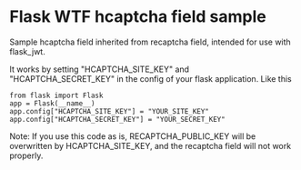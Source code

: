 # Flask WTF hcaptcha field sample

Sample hcaptcha field inherited from recaptcha field, intended for use with flask_jwt.

It works by setting "HCAPTCHA_SITE_KEY" and "HCAPTCHA_SECRET_KEY" in the config of your flask application.
Like this
```
from flask import Flask
app = Flask(__name__)
app.config["HCAPTCHA_SITE_KEY"] = "YOUR_SITE_KEY"
app.config["HCAPTCHA_SECRET_KEY"] = "YOUR_SECRET_KEY"
```

Note: If you use this code as is, RECAPTCHA_PUBLIC_KEY will be overwritten by HCAPTCHA_SITE_KEY, and the recaptcha field will not work properly.
